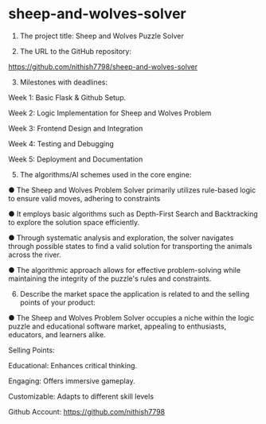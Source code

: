 # sheep-and-wolves-solver
1. The project title: Sheep and Wolves Puzzle Solver
  
2. The URL to the GitHub repository:
   
https://github.com/nithish7798/sheep-and-wolves-solver

3. Milestones with deadlines:

Week 1: Basic Flask & Github Setup.

Week 2: Logic Implementation for Sheep and Wolves Problem

Week 3: Frontend Design and Integration

Week 4: Testing and Debugging

Week 5: Deployment and Documentation

5. The algorithms/AI schemes used in the core engine:
   
● The Sheep and Wolves Problem Solver primarily utilizes
rule-based logic to ensure valid moves, adhering to
constraints

● It employs basic algorithms such as Depth-First Search and
Backtracking to explore the solution space efficiently.

● Through systematic analysis and exploration, the solver
navigates through possible states to find a valid solution for
transporting the animals across the river.

● The algorithmic approach allows for effective problem-solving
while maintaining the integrity of the puzzle's rules and
constraints.

6. Describe the market space the application is related to and the selling
points of your product:

● The Sheep and Wolves Problem Solver occupies a niche within the
logic puzzle and educational software market, appealing to
enthusiasts, educators, and learners alike.

Selling Points:

Educational: Enhances critical thinking.

Engaging: Offers immersive gameplay.

Customizable: Adapts to different skill levels

Github Account: https://github.com/nithish7798
